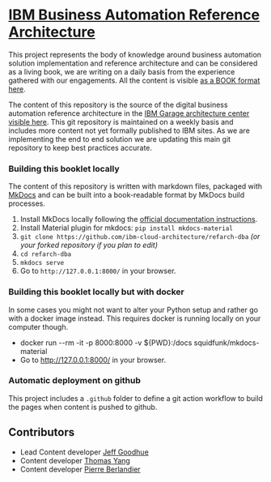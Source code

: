 
# [IBM Business Automation Reference Architecture](https://ibm-cloud-architecture.github.io/refarch-dba)


This project represents the body of knowledge around business automation solution implementation and
reference architecture and can be considered as a living book, we are writing on a daily basis from the experience gathered with our engagements.
All the content is visible [as a BOOK format here](https://ibm-cloud-architecture.github.io/refarch-dba).  

The content of this repository is the source of the digital business automation reference architecture in the [IBM Garage architecture center visible here](https://www.ibm.com/cloud/architecture/architectures/dba-architecture). This git repository is maintained on a weekly basis and includes more content not yet formally published to IBM sites. As we are implementing the end to end solution we are updating this main git repository to keep best practices accurate.

### Building this booklet locally

The content of this repository is written with markdown files, packaged with [MkDocs](https://www.mkdocs.org/) and can be built into a book-readable format by MkDocs build processes.

1. Install MkDocs locally following the [official documentation instructions](https://www.mkdocs.org/#installation).
1. Install Material plugin for mkdocs:  `pip install mkdocs-material`
2. `git clone https://github.com/ibm-cloud-architecture/refarch-dba` _(or your forked repository if you plan to edit)_
3. `cd refarch-dba`
4. `mkdocs serve`
5. Go to `http://127.0.0.1:8000/` in your browser.

### Building this booklet locally but with docker

In some cases you might not want to alter your Python setup and rather go with a docker image instead. This requires docker is running locally on your computer though.

* docker run --rm -it -p 8000:8000 -v ${PWD}:/docs squidfunk/mkdocs-material
* Go to http://127.0.0.1:8000/ in your browser.


### Automatic deployment on github

This project includes a `.github` folder to define a git action workflow to build the pages when content is pushed to github.

## Contributors

* Lead Content developer [Jeff Goodhue](https://www.linkedin.com/in/jeffreygoodhue/)
* Content developer [Thomas Yang](https://www.linkedin.com/in/thomasyang44/)
* Content developer [Pierre Berlandier](https://www.linkedin.com/in/pierreberlandier/)
